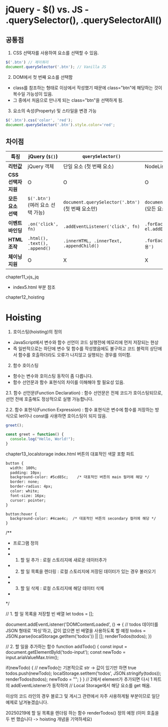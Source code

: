 # jQuery - $() vs. JS - .querySelector(), .querySelectorAll()

## 공통점
1. CSS 선택자를 사용하여 요소를 선택할 수 있음.
```javascript
$('.btn') // 제이쿼리
document.querySelector('.btn'); // Vanilla JS
```

2. DOM에서 첫 번째 요소를 선택함
- class를 참조하는 형태로 이상에서 작성했기 때문에 class="btn"에 해당하는 것이 복수일 가능성이 있음.
- 그 중에서 처음으로 만나게 되는 class="btn"을 선택하게 됨.

3. 요소의 속성(Property) 및 스타일을 변경 가능
```js
$('.btn').css('color', 'red');
document.querySelector('.btn').style.color='red';
```

## 차이점
| 특징             | jQuery (`$()`)                  | `querySelector()`                  | `querySelectorAll()`              |
|-----------------|--------------------------------|----------------------------------|----------------------------------|
| **리턴값**       | jQuery 객체                     | 단일 요소 (첫 번째 요소)           | NodeList (유사 배열)             |
| **CSS 선택자 지원** | O                              | O                                | O                                |
| **모든 요소 선택** | `$('.btn')` (여러 요소 선택 가능) | `document.querySelector('.btn')` (첫 번째 요소만) | `document.querySelectorAll('.btn')` (모든 요소) |
| **이벤트 바인딩** | `.on('click', fn)`             | `.addEventListener('click', fn)` | `.forEach(el => el.addEventListener('click', fn))` |
| **HTML 조작**   | `.html(), .text(), .append()`   | `.innerHTML, .innerText, .appendChild()` | `.forEach(el => el.innerHTML = '내용')` |
| **체이닝 지원** | O                              | X                                | X                                |

chapter11_vjs_jq

- index5.html 부분 참조

chapter12_hoisting

# Hoisting
1. 호이스팅(hoisting)의 정의
- JavaScript에서 변수와 함수 선언이 코드 실행전에 메모리에 먼저 저장되는 현상
- 즉 일반적으로는 하단에 변수 및 함수를 작성했음에도 불구하고 코드 블럭의 상단에서 함수를 호출하더라도 오류가 나지않고 실행되는 경우를 의미함.

2. 함수 호이스팅
- 함수는 변수와 호이스팅 동작이 좀 다릅니다.
- 함수 선언문과 함수 표현식의 차이를 이해해야 할 필요성 있음.

2.1. 함수 선언문(Function Declaration)
: 함수 선언문은 전체 코드가 호이스팅되므로, 선언 전에 호출해도 정상적으로 실행 가능합니다.

2.2. 함수 표현식(Function Expression)
: 함수 표현식은 변수에 함수를 저장하는 방식으로 let이나 const를 사용하면 호이스팅이 되지 않음.

```js
greet();

const greet = function() {
  console.log("Hello, World!");
}
```

chapter13_localstorage
index.html
버튼의 대표적인 색깔 포함 파트
```html
button {
  width: 100%;
  padding: 10px;
  background-color: #5cd85c;    /* 대표적인 버튼의 main 컬러에 해당 */
  border: none;
  border-radius: 4px;
  color: white;
  font-size: 16px;
  cursor: pointer;
}

button:hover {
  background-color: #4cae4c;  /* 대표적인 버튼의 secondary 컬러에 해당 */ 
}
```
/**
 * 프로그램 정의
 * 
 * 1. 할 일 추가 : 로컬 스토리지에 새로운 데이터추가
 * 2. 할 일 목록을 렌더링 : 로컬 스토리지에 저장된 데이터가 있는 경우 불러오기
 * 
 * 3. 할 일 삭제 : 로컬 스토리지에 해당 데이터 삭제
 * 
 */

// 1. 할 일 목록을 저장할 빈 배열
let todos = [];

document.addEventListener('DOMContentLoaded', () => {
  // todos 데이터를 JSON 형태로 '파싱'하고, 값이 없으면 빈 배열을 사용하도록 할 예정
  todos = JSON.parse(localStorage.getItem('todos')) || [];
  renderTodos(todos);
})

// 2. 할 일을 추가하는 함수
function addTodo() {
  const input = document.getElementById('todo-input');
  const newTodo = input.ariaValueMax.trim();

  if(newTodo) { // newTodo는 기본적으로 str -> 값이 있기만 하면 true
    todos.push(newTodo);
    localStorage.setItem('todos', JSON.stringify(todos));
    renderTodos(todos);
    newTodo = "";
  }
}
// 2에서 element가 추가되면 다시 1 파트의 addEventListener가 동작하여 
// Local Storage에서 해당 요소를 get 해옴.

이상의 코드 라인의 경우 블로그 및 게시그 관련에서 자주 사용하게될 부분이므로 일단 예제로 남겨놓겠습니다.

20250219에 할 일 목록을 렌더링 하는 함수 renderTodos() 정의 예정
(이미 호출을 두 번 했습니다 -> hoisting 개념을 기억하세요)